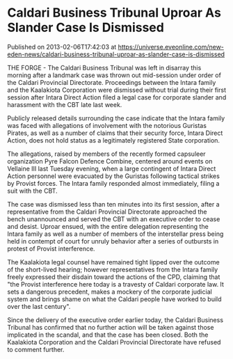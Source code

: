 # Caldari Business Tribunal Uproar As Slander Case Is Dismissed
Published on 2013-02-06T17:42:03 at https://universe.eveonline.com/new-eden-news/caldari-business-tribunal-uproar-as-slander-case-is-dismissed

THE FORGE - The Caldari Business Tribunal was left in disarray this morning after a landmark case was thrown out mid-session under order of the Caldari Provincial Directorate. Proceedings between the Intara family and the Kaalakiota Corporation were dismissed without trial during their first session after Intara Direct Action filed a legal case for corporate slander and harassment with the CBT late last week.

Publicly released details surrounding the case indicate that the Intara family was faced with allegations of involvement with the notorious Guristas Pirates, as well as a number of claims that their security force, Intara Direct Action, does not hold status as a legitimately registered State corporation.

The allegations, raised by members of the recently formed capsuleer organization Pyre Falcon Defence Combine, centered around events on Vellaine III last Tuesday evening, when a large contingent of Intara Direct Action personnel were evacuated by the Guristas following tactical strikes by Provist forces. The Intara family responded almost immediately, filing a suit with the CBT.

The case was dismissed less than ten minutes into its first session, after a representative from the Caldari Provincial Directorate approached the bench unannounced and served the CBT with an executive order to cease and desist. Uproar ensued, with the entire delegation representing the Intara family as well as a number of members of the interstellar press being held in contempt of court for unruly behavior after a series of outbursts in protest of Provist interference.

The Kaalakiota legal counsel have remained tight lipped over the outcome of the short-lived hearing; however representatives from the Intara family freely expressed their disdain toward the actions of the CPD, claiming that "the Provist interference here today is a travesty of Caldari corporate law. It sets a dangerous precedent, makes a mockery of the corporate judicial system and brings shame on what the Caldari people have worked to build over the last century".

Since the delivery of the executive order earlier today, the Caldari Business Tribunal has confirmed that no further action will be taken against those implicated in the scandal, and that the case has been closed. Both the Kaalakiota Corporation and the Caldari Provincial Directorate have refused to comment further.
